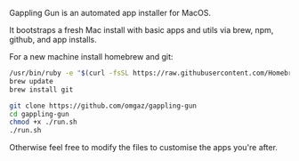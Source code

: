 Gappling Gun is an automated app installer for MacOS.

It bootstraps a fresh Mac install with basic apps and utils via brew, npm, github, and app installs.

For a new machine install homebrew and git:

```bash
/usr/bin/ruby -e "$(curl -fsSL https://raw.githubusercontent.com/Homebrew/install/master/install)"
brew update
brew install git
```

```bash
git clone https://github.com/omgaz/gappling-gun
cd gappling-gun
chmod +x ./run.sh
./run.sh
```

Otherwise feel free to modify the files to customise the apps you're after.

